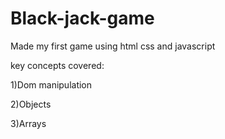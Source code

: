 # Black-jack-game
Made my first game using html css and javascript

key concepts covered:

1)Dom manipulation

2)Objects

3)Arrays
